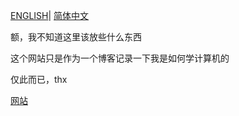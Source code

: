 [ENGLISH](README.md)| [简体中文](README.zh.md)

额，我不知道这里该放些什么东西

这个网站只是作为一个博客记录一下我是如何学计算机的

仅此而已，thx

[网站](https://ijiahe.github.io/homepage)